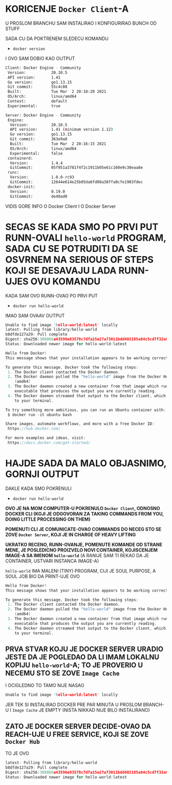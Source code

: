 # KORICENJE `Docker Client`-A

U PROSLOM BRANCHU SAM INSTALIRAO I KONFIGURIRAO BUNCH OD STUFF

SADA CU DA POKTRENEM SLEDECU KOMANDU

- `docker version`

I OVO SAM DOBIO KAO OUTPUT

```bash
Client: Docker Engine - Community
 Version:           20.10.5
 API version:       1.41
 Go version:        go1.13.15
 Git commit:        55c4c88
 Built:             Tue Mar  2 20:18:20 2021
 OS/Arch:           linux/amd64
 Context:           default
 Experimental:      true

Server: Docker Engine - Community
 Engine:
  Version:          20.10.5
  API version:      1.41 (minimum version 1.12)
  Go version:       go1.13.15
  Git commit:       363e9a8
  Built:            Tue Mar  2 20:16:15 2021
  OS/Arch:          linux/amd64
  Experimental:     false
 containerd:
  Version:          1.4.4
  GitCommit:        05f951a3781f4f2c1911b05e61c160e9c30eaa8e
 runc:
  Version:          1.0.0-rc93
  GitCommit:        12644e614e25b05da6fd08a38ffa0cfe1903fdec
 docker-init:
  Version:          0.19.0
  GitCommit:        de40ad0

```

VIDIS GORE INFO O Docker Client I O Docker Server

# SECAS SE KADA SMO PO PRVI PUT RUNN-OVALI `hello-world` PROGRAM, SADA CU SE POTRUDITI DA SE OSVRNEM NA SERIOUS OF STEPS KOJI SE DESAVAJU LADA RUNN-UJES OVU KOMANDU

KADA SAM OVO RUNN-OVAO PO PRVI PUT

- `docker run hello-world`

IMAO SAM OVAAV OUTPUT

```c
Unable to find image 'hello-world:latest' locally
latest: Pulling from library/hello-world
b8dfde127a29: Pull complete 
Digest: sha256:308866a43596e83578c7dfa15e27a73011bdd402185a84c5cd7f32a88b501a24
Status: Downloaded newer image for hello-world:latest

Hello from Docker!
This message shows that your installation appears to be working correctly.

To generate this message, Docker took the following steps:
 1. The Docker client contacted the Docker daemon.
 2. The Docker daemon pulled the "hello-world" image from the Docker Hub.
    (amd64)
 3. The Docker daemon created a new container from that image which runs the
    executable that produces the output you are currently reading.
 4. The Docker daemon streamed that output to the Docker client, which sent it
    to your terminal.

To try something more ambitious, you can run an Ubuntu container with:
 $ docker run -it ubuntu bash

Share images, automate workflows, and more with a free Docker ID:
 https://hub.docker.com/

For more examples and ideas, visit:
 https://docs.docker.com/get-started/

```

# HAJDE SADA DA MALO OBJASNIMO, GORNJI OUTPUT

DAKLE KADA SMO POKRENULI

- `docker run hello-world`

**OVO JE NA MOM COMPUTER-U POKRENULO `Docker Client`, ODNOSNO DOCKER CLI (KOJI JE ODGOVORAN ZA TAKING COMMANDS FROM YOU, DOING LITTLE PROCESSING ON THEM)**

**POMENUTI CLI JE COMUNICATE-OVAO COMMANDS DO NECEG STO SE ZOVE `Docker Server`, KOJI JE IN CHARGE OF HEAVY LIFTING**

**UKRATKO RECENO, RUNN-OVANJE, POMENUTE KOMANDE OD STRANE MENE, JE POSLEDICNO PROIZVELO NOVI CONTAINER, KOJISCENJEM IMAGE-A SA IMENOM `hello-world`** (A RANIJE SAM TI REKAO DA JE CONTAINER, USTVARI INSTANCA IMAGE-A)

`hello-world` IMA MALENI (TINY) PROGRAM, CIJI JE SOUL PURPOSE, A SOUL JOB BIO DA PRINT-UJE OVO

```c
Hello from Docker!
This message shows that your installation appears to be working correctly.

To generate this message, Docker took the following steps:
 1. The Docker client contacted the Docker daemon.
 2. The Docker daemon pulled the "hello-world" image from the Docker Hub.
    (amd64)
 3. The Docker daemon created a new container from that image which runs the
    executable that produces the output you are currently reading.
 4. The Docker daemon streamed that output to the Docker client, which sent it
    to your terminal.
```

## PRVA STVAR KOJU JE DOCKER SERVER URADIO JESTE DA JE POGLEDAO DA LI IMAM LOKALNU KOPIJU `hello-world`-A; TO JE PROVERIO U NECEMU STO SE ZOVE `Image Cache`

I OCIGLEDNO TO TAMO NIJE NASAO

```c
Unable to find image 'hello-world:latest' locally
```

JER TEK SI INSTALIRAO DOCKER PRE PAR MINUTA U PROSLOM BRANCH-U I `Image Cache` JE EMPTY (NISTA NIKKAD NIJE BILO INSTALIRANO)

## ZATO JE DOCKER SERVER DECIDE-OVAO DA REACH-UJE U FREE SERVICE, KOJI SE ZOVE `Docker Hub`

TO JE OVO

```c
latest: Pulling from library/hello-world
b8dfde127a29: Pull complete 
Digest: sha256:308866a43596e83578c7dfa15e27a73011bdd402185a84c5cd7f32a88b501a24
Status: Downloaded newer image for hello-world:latest
```


